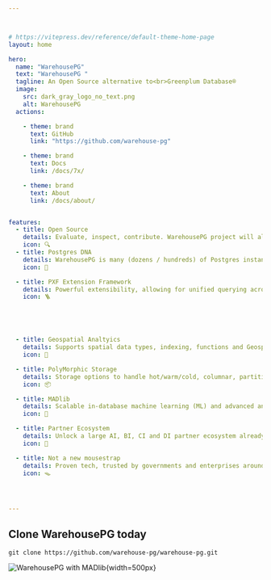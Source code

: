 ```yaml
---



# https://vitepress.dev/reference/default-theme-home-page
layout: home

hero:
  name: "WarehousePG"
  text: "WarehousePG "
  tagline: An Open Source alternative to<br>Greenplum Database®
  image:
    src: dark_gray_logo_no_text.png
    alt: WarehousePG
  actions:

    - theme: brand
      text: GitHub
      link: "https://github.com/warehouse-pg"

    - theme: brand
      text: Docs
      link: /docs/7x/

    - theme: brand
      text: About
      link: /docs/about/


features:
  - title: Open Source
    details: Evaluate, inspect, contribute. WarehousePG project will always remain free and open source
    icon: 🔍
  - title: Postgres DNA
    details: WarehousePG is many (dozens / hundreds) of Postgres instances working parralel
    icon: 🧬️

  - title: PXF Extension Framework
    details: Powerful extensibility, allowing for unified querying across diverse external data sources 
    icon: 🪜





  - title: Geospatial Analtyics
    details: Supports spatial data types, indexing, functions and Geosptical querying
    icon: 🚀

  - title: PolyMorphic Storage
    details: Storage options to handle hot/warm/cold, columnar, partitioned and external data
    icon: 📦

  - title: MADlib
    details: Scalable in-database machine learning (ML) and advanced analytics
    icon: 🧲️

  - title: Partner Ecosystem
    details: Unlock a large AI, BI, CI and DI partner ecosystem already supporting Postgres
    icon: 🧰️

  - title: Not a new mousestrap
    details: Proven tech, trusted by governments and enterprises around the globe
    icon: 🪤




---
```


## Clone WarehousePG today

```
git clone https://github.com/warehouse-pg/warehouse-pg.git
```

![WarehousePG with MADlib](/fulllogo_transparent_small_buffer.png "WarehousePG, an open source alternative to Greenplum"){width=500px}
